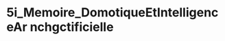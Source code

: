 5i_Memoire_DomotiqueEtIntelligenceAr nchgctificielle
==============================================
